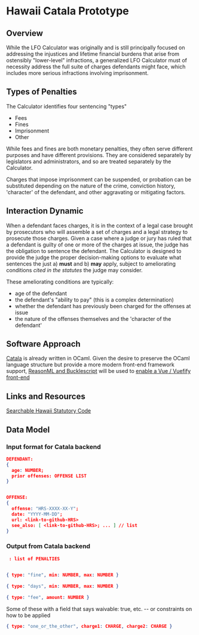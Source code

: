 # Hawaii Catala Prototype

## Overview

While the LFO Calculator was originally and is still principally focused on addressing the injustices and lifetime financial burdens that arise from ostensibly "lower-level" infractions, a generalized LFO Calculator must of necessity address the full suite of charges defendants might face, which includes more serious infractions involving imprisonment.

## Types of Penalties

The Calculator identifies four sentencing "types"

* Fees
* Fines
* Imprisonment
* Other

While fees and fines are both monetary penalties, they often serve different purposes and have different provisions. They are considered separately by legislators and administrators, and so are treated separately by the Calculator.

Charges that impose imprisonment can be suspended, or probation can be substituted depending on the nature of the crime, conviction history, 'character' of the defendant, and other aggravating or mitigating factors.

## Interaction Dynamic

When a defendant faces charges, it is in the context of a legal case brought by prosecutors who will assemble a set of charges and a legal strategy to prosecute those charges.  Given a case where a judge or jury has ruled that a defendant is guilty of one or more of the charges at issue, the judge has the obligation to sentence the defendant. The Calculator is designed to provide the judge the proper decision-making options to evaluate what sentences the just a) **must** and b) **may** apply, subject to ameliorating conditions *cited in the statutes* the judge may consider.  

These ameliorating conditions are typically:

* age of the defendant
* the defendant's "ability to pay" (this is a complex determination)
* whether the defendant has previously been charged for the offenses at issue
* the nature of the offenses themselves and the 'character of the defendant'

## Software Approach

[Catala](https://catala-lang.org) is already written in OCaml. Given the desire to preserve the OCaml language structure but provide a more modern front-end framework support, [ReasonML and Bucklescript](https://dev.to/yakimych/adding-reasonml-to-a-vue-application-1j9c) will be used to [enable a Vue / Vuefify front-end](https://lfo-calculator.github.io/vue-hi/)

## Links and Resources

[Searchable Hawaii Statutory Code](https://sammade.github.io/aloha-io/)

## Data Model

### Input format for Catala backend

```json
DEFENDANT:
{​​​​​​​
  age: NUMBER;
  prior offenses: OFFENSE LIST
}​​​​​​​


OFFENSE:
{​​​​​​​
  offense: "HRS-XXXX-XX-Y";
  date: "YYYY-MM-DD";
  url: <link-to-github-HRS>
  see_also: [ <link-to-github-HRS>; ... ] // list
}​​​​​​​
```

### Output from Catala backend

```json
 : list of PENALTIES

    
{​​​​​​​ type: "fine", min: NUMBER, max: NUMBER }​​​​​​​
    
{​​​​​​​ type: "days", min: NUMBER, max: NUMBER }​​​​​​​
    
{​​​​​​​ type: "fee", amount: NUMBER }​​​​​​​
```

Some of these with a field that says waivable: true, etc. -- or constraints on how to be applied

```json
{​​​​​​​​​​​​​ type: "one_or_the_other", charge1: CHARGE, charge2: CHARGE }​​​​​​​​​​​​​
```